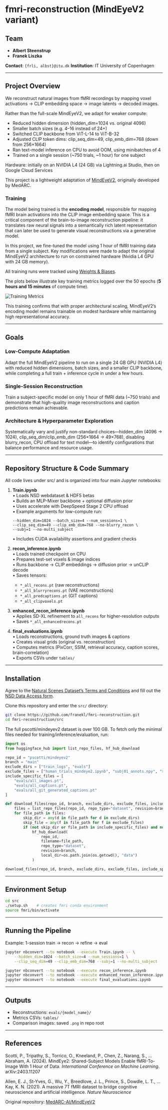 # fmri-reconstruction (MindEyeV2 variant)

## Team

- **Albert Steenstrup**  
- **Franek Liszka**   

**Contact**: `{frli, albst}@itu.dk` 
**Institution**: IT University of Copenhagen


---

## Project Overview
We reconstruct natural images from fMRI recordings by mapping voxel activations → CLIP embedding space → image latents → decoded images.

Rather than the full-scale MindEyeV2, we adapt for weaker compute:
- Reduced hidden dimension (hidden_dim=1024 vs. original 4096)  
- Smaller batch sizes (e.g. 4–16 instead of 24+)  
- Switched CLIP backbone from ViT-L-14 to ViT-B-32  
- Adjusted CLIP token dims: clip_seq_dim=49, clip_emb_dim=768 (down from 256×1664)  
- Ran text-model inference on CPU to avoid OOM, using minibatches of 4  
- Trained on a single session (~750 trials, ~1 hour) for one subject  

Hardware: initially on an NVIDIA L4 (24 GB) via Lightning.ai Studio, then on Google Cloud Services  

This project is a lightweight adaptation of [MindEyeV2](https://github.com/MedARC-AI/MindEyeV2/tree/main), originally developed by MedARC.

### Training

The model being trained is the **encoding model**, responsible for mapping fMRI brain activations into the CLIP image embedding space. This is a critical component of the brain-to-image reconstruction pipeline: it translates raw neural signals into a semantically rich latent representation that can later be used to generate visual reconstructions via a generative model.

In this project, we fine-tuned the model using 1 hour of fMRI training data from a single subject. Key modifications were made to adapt the original MindEyeV2 architecture to run on constrained hardware (Nvidia L4 GPU with 24 GB memory).

All training runs were tracked using [Weights & Biases](https://wandb.ai/site).

The plots below illustrate key training metrics logged over the 50 epochs (**5 hours and 15 minutes** of compute time).

![Training Metrics](./training_curves.png)

This training confirms that with proper architectural scaling, MindEyeV2’s encoding model remains trainable on modest hardware while maintaining high representational accuracy.

---

## Goals

### Low-Compute Adaptation
Adapt the full MindEyeV2 pipeline to run on a single 24 GB GPU (NVIDIA L4) with reduced hidden dimensions, batch sizes, and a smaller CLIP backbone, while completing a full train + inference cycle in under a few hours.

### Single-Session Reconstruction
Train a subject-specific model on only 1 hour of fMRI data (~750 trials) and demonstrate that high-quality image reconstructions and caption predictions remain achievable.

### Architecture & Hyperparameter Exploration
Systematically vary and justify non-standard choices—hidden_dim (4096 → 1024), clip_seq_dim/clip_emb_dim (256×1664 → 49×768), disabling blurry_recon, CPU offload for text model—to identify configurations that balance performance and resource usage.

---

## Repository Structure & Code Summary

All code lives under src/ and is organized into four main Jupyter notebooks:

1. **Train.ipynb**  
   • Loads NSD webdataset & HDF5 betas  
   • Builds an MLP-Mixer backbone + optional diffusion prior  
   • Uses accelerate with DeepSpeed Stage 2 CPU offload  
   • Example arguments for low-compute run:  
     ```
     --hidden_dim=1024 --batch_size=4 --num_sessions=1 \
     --clip_seq_dim=49 --clip_emb_dim=768 --no-blurry_recon \
     --subj=1 --no-multi_subject
     ```  
   • Includes CUDA availability assertions and gradient checks  

2. **recon_inference.ipynb**  
   • Loads trained checkpoint on CPU  
   • Prepares test-set voxels & image indices  
   • Runs backbone → CLIP embeddings → diffusion prior → unCLIP decode  
   • Saves tensors:  
     - `*_all_recons.pt` (raw reconstructions)  
     - `*_all_blurryrecons.pt` (VAE reconstructions)  
     - `*_all_predcaptions.pt` (GIT captions)  
     - `*_all_clipvoxels.pt`  

3. **enhanced_recon_inference.ipynb**  
   • Applies SD-XL refinement to `all_recons` for higher-resolution outputs  
   • Saves `*_all_enhancedrecons.pt`  

4. **final_evaluations.ipynb**  
   • Loads reconstructions, ground truth images & captions  
   • Creates visual grids (original vs. reconstruction)  
   • Computes metrics (PixCorr, SSIM, retrieval accuracy, caption scores, brain-correlation)  
   • Exports CSVs under `tables/`  

---

## Installation

Agree to the [Natural Scenes Dataset’s Terms and Conditions](https://cvnlab.slite.page/p/IB6BSeW_7o/Terms-and-Conditions) and fill out the [NSD Data Access form](https://docs.google.com/forms/d/e/1FAIpQLSduTPeZo54uEMKD-ihXmRhx0hBDdLHNsVyeo_kCb8qbyAkXuQ/viewform?pli=1).


Clone this repository and enter the `src/` directory:
```bash
git clone https://github.com/franekl/fmri-reconstruction.git
cd fmri-reconstruction/src
```

The full pscotti/mindeyev2 dataset is over 100 GB. To fetch only the minimal files needed for training/inference/evaluation, run:
```python
import os
from huggingface_hub import list_repo_files, hf_hub_download

repo_id = "pscotti/mindeyev2"
branch = "main"
exclude_dirs = ["train_logs", "evals"]
exclude_files = ["human_trials_mindeye2.ipynb", "subj01_annots.npy", "shared1000.npy"]
include_specific_files = [
    "evals/all_images.pt",
    "evals/all_captions.pt",
    "evals/all_git_generated_captions.pt"
]

def download_files(repo_id, branch, exclude_dirs, exclude_files, include_specific_files):
    files = list_repo_files(repo_id, repo_type="dataset", revision=branch)
    for file_path in files:
        skip_dir = any(d in file_path for d in exclude_dirs)
        skip_file = any(f in file_path for f in exclude_files)
        if (not skip_dir or file_path in include_specific_files) and not skip_file:
            hf_hub_download(
                repo_id,
                filename=file_path,
                repo_type="dataset",
                revision=branch,
                local_dir=os.path.join(os.getcwd(), "data")
            )

download_files(repo_id, branch, exclude_dirs, exclude_files, include_specific_files)
```

---

## Environment Setup

```bash
cd src
./setup.sh    # creates fmri conda environment
source fmri/bin/activate
```

---

## Running the Pipeline

Example: 1-session train → recon → refine → eval

```bash
jupyter nbconvert --to notebook --execute Train.ipynb -- \
    --hidden_dim=1024 --batch_size=4 --num_sessions=1 \
    --clip_seq_dim=49 --clip_emb_dim=768 --subj=1 --no-multi_subject

jupyter nbconvert --to notebook --execute recon_inference.ipynb
jupyter nbconvert --to notebook --execute enhanced_recon_inference.ipynb
jupyter nbconvert --to notebook --execute final_evaluations.ipynb
```

---

## Outputs

- Reconstructions: `evals/{model_name}/`  
- Metrics CSVs: `tables/`  
- Comparison images: saved `.png` in repo root  

---

## References

Scotti, P., Tripathy, S., Torrico, O., Kneeland, P., Chen, Z., Narang, S., … Abraham, A. (2024). MindEye2: Shared-Subject Models Enable fMRI-To-Image With 1 Hour of Data. *International Conference on Machine Learning*. arXiv:2403.11207

Allen, E. J., St-Yves, G., Wu, Y., Breedlove, J. L., Prince, S., Dowdle, L. T., … Kay, K. N. (2021). A massive 7T fMRI dataset to bridge cognitive neuroscience and artificial intelligence. *Nature Neuroscience*  

Original repository: [MedARC-AI/MindEyeV2](https://github.com/MedARC-AI/MindEyeV2/tree/main)
